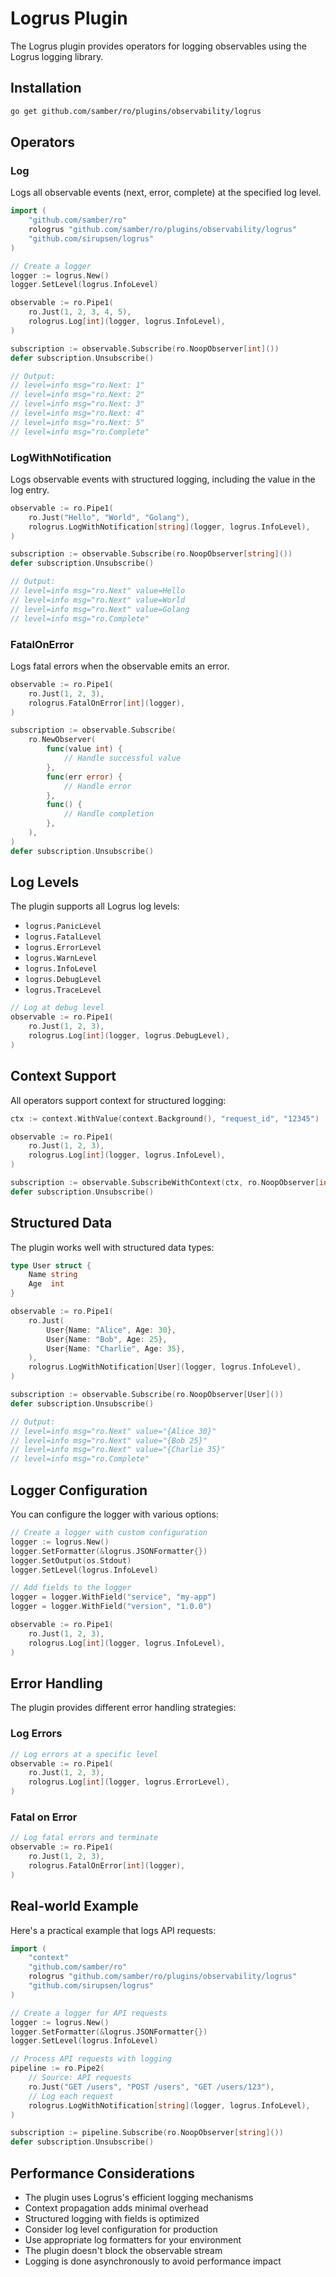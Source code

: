 # Logrus Plugin

The Logrus plugin provides operators for logging observables using the Logrus logging library.

## Installation

```bash
go get github.com/samber/ro/plugins/observability/logrus
```

## Operators

### Log

Logs all observable events (next, error, complete) at the specified log level.

```go
import (
    "github.com/samber/ro"
    rologrus "github.com/samber/ro/plugins/observability/logrus"
    "github.com/sirupsen/logrus"
)

// Create a logger
logger := logrus.New()
logger.SetLevel(logrus.InfoLevel)

observable := ro.Pipe1(
    ro.Just(1, 2, 3, 4, 5),
    rologrus.Log[int](logger, logrus.InfoLevel),
)

subscription := observable.Subscribe(ro.NoopObserver[int]())
defer subscription.Unsubscribe()

// Output:
// level=info msg="ro.Next: 1"
// level=info msg="ro.Next: 2"
// level=info msg="ro.Next: 3"
// level=info msg="ro.Next: 4"
// level=info msg="ro.Next: 5"
// level=info msg="ro.Complete"
```

### LogWithNotification

Logs observable events with structured logging, including the value in the log entry.

```go
observable := ro.Pipe1(
    ro.Just("Hello", "World", "Golang"),
    rologrus.LogWithNotification[string](logger, logrus.InfoLevel),
)

subscription := observable.Subscribe(ro.NoopObserver[string]())
defer subscription.Unsubscribe()

// Output:
// level=info msg="ro.Next" value=Hello
// level=info msg="ro.Next" value=World
// level=info msg="ro.Next" value=Golang
// level=info msg="ro.Complete"
```

### FatalOnError

Logs fatal errors when the observable emits an error.

```go
observable := ro.Pipe1(
    ro.Just(1, 2, 3),
    rologrus.FatalOnError[int](logger),
)

subscription := observable.Subscribe(
    ro.NewObserver(
        func(value int) {
            // Handle successful value
        },
        func(err error) {
            // Handle error
        },
        func() {
            // Handle completion
        },
    ),
)
defer subscription.Unsubscribe()
```

## Log Levels

The plugin supports all Logrus log levels:

- `logrus.PanicLevel`
- `logrus.FatalLevel`
- `logrus.ErrorLevel`
- `logrus.WarnLevel`
- `logrus.InfoLevel`
- `logrus.DebugLevel`
- `logrus.TraceLevel`

```go
// Log at debug level
observable := ro.Pipe1(
    ro.Just(1, 2, 3),
    rologrus.Log[int](logger, logrus.DebugLevel),
)
```

## Context Support

All operators support context for structured logging:

```go
ctx := context.WithValue(context.Background(), "request_id", "12345")

observable := ro.Pipe1(
    ro.Just(1, 2, 3),
    rologrus.Log[int](logger, logrus.InfoLevel),
)

subscription := observable.SubscribeWithContext(ctx, ro.NoopObserver[int]())
defer subscription.Unsubscribe()
```

## Structured Data

The plugin works well with structured data types:

```go
type User struct {
    Name string
    Age  int
}

observable := ro.Pipe1(
    ro.Just(
        User{Name: "Alice", Age: 30},
        User{Name: "Bob", Age: 25},
        User{Name: "Charlie", Age: 35},
    ),
    rologrus.LogWithNotification[User](logger, logrus.InfoLevel),
)

subscription := observable.Subscribe(ro.NoopObserver[User]())
defer subscription.Unsubscribe()

// Output:
// level=info msg="ro.Next" value="{Alice 30}"
// level=info msg="ro.Next" value="{Bob 25}"
// level=info msg="ro.Next" value="{Charlie 35}"
// level=info msg="ro.Complete"
```

## Logger Configuration

You can configure the logger with various options:

```go
// Create a logger with custom configuration
logger := logrus.New()
logger.SetFormatter(&logrus.JSONFormatter{})
logger.SetOutput(os.Stdout)
logger.SetLevel(logrus.InfoLevel)

// Add fields to the logger
logger = logger.WithField("service", "my-app")
logger = logger.WithField("version", "1.0.0")

observable := ro.Pipe1(
    ro.Just(1, 2, 3),
    rologrus.Log[int](logger, logrus.InfoLevel),
)
```

## Error Handling

The plugin provides different error handling strategies:

### Log Errors

```go
// Log errors at a specific level
observable := ro.Pipe1(
    ro.Just(1, 2, 3),
    rologrus.Log[int](logger, logrus.ErrorLevel),
)
```

### Fatal on Error

```go
// Log fatal errors and terminate
observable := ro.Pipe1(
    ro.Just(1, 2, 3),
    rologrus.FatalOnError[int](logger),
)
```

## Real-world Example

Here's a practical example that logs API requests:

```go
import (
    "context"
    "github.com/samber/ro"
    rologrus "github.com/samber/ro/plugins/observability/logrus"
    "github.com/sirupsen/logrus"
)

// Create a logger for API requests
logger := logrus.New()
logger.SetFormatter(&logrus.JSONFormatter{})
logger.SetLevel(logrus.InfoLevel)

// Process API requests with logging
pipeline := ro.Pipe2(
    // Source: API requests
    ro.Just("GET /users", "POST /users", "GET /users/123"),
    // Log each request
    rologrus.LogWithNotification[string](logger, logrus.InfoLevel),
)

subscription := pipeline.Subscribe(ro.NoopObserver[string]())
defer subscription.Unsubscribe()
```

## Performance Considerations

- The plugin uses Logrus's efficient logging mechanisms
- Context propagation adds minimal overhead
- Structured logging with fields is optimized
- Consider log level configuration for production
- Use appropriate log formatters for your environment
- The plugin doesn't block the observable stream
- Logging is done asynchronously to avoid performance impact 